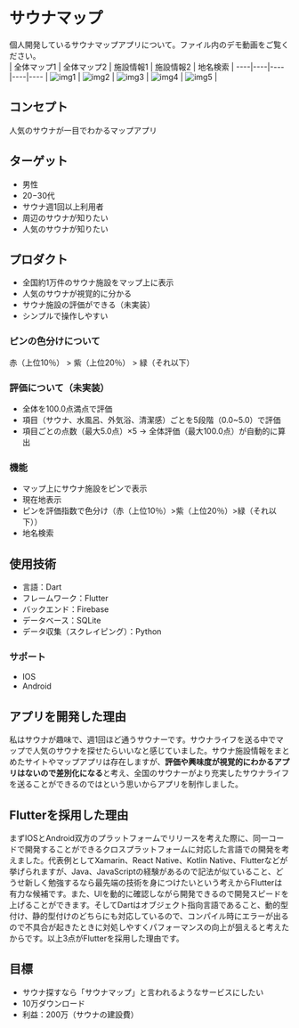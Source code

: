 # サウナマップ

個人開発しているサウナマップアプリについて。ファイル内のデモ動画をご覧ください。  
| 全体マップ1 | 全体マップ2 | 施設情報1 | 施設情報2 | 地名検索 |
----|----|----|----|----
| ![img1](https://user-images.githubusercontent.com/50776559/205433227-b82993bf-2c88-44e9-9075-b5890fc52793.jpg) | ![img2](https://user-images.githubusercontent.com/50776559/205433233-31e75bc3-a1f7-480b-9608-826d605d5db4.jpg) | ![img3](https://user-images.githubusercontent.com/50776559/205433235-2afab4a9-71ef-4788-9324-2f6a5289767a.png) | ![img4](https://user-images.githubusercontent.com/50776559/205433238-15e606ab-de45-4acc-a07d-a2d9356aba15.png) | ![img5](https://user-images.githubusercontent.com/50776559/205433876-ec023161-4d0b-4077-a409-ea60a20cfd3a.png) |  

## コンセプト

人気のサウナが一目でわかるマップアプリ

## ターゲット

- 男性
- 20−30代
- サウナ週1回以上利用者
- 周辺のサウナが知りたい
- 人気のサウナが知りたい

## プロダクト

- 全国約1万件のサウナ施設をマップ上に表示
- 人気のサウナが視覚的に分かる
- サウナ施設の評価ができる（未実装）
- シンプルで操作しやすい

### ピンの色分けについて

赤（上位10％） > 紫（上位20％） > 緑（それ以下）

### 評価について（未実装）

- 全体を100.0点満点で評価
- 項目（サウナ、水風呂、外気浴、清潔感）ごとを5段階（0.0~5.0）で評価
- 項目ごとの点数（最大5.0点）×5 → 全体評価（最大100.0点）が自動的に算出

### 機能

- マップ上にサウナ施設をピンで表示
- 現在地表示
- ピンを評価指数で色分け（赤（上位10％）>紫（上位20％）>緑（それ以下））
- 地名検索

## 使用技術

- 言語：Dart
- フレームワーク：Flutter
- バックエンド：Firebase
- データベース：SQLite
- データ収集（スクレイピング）：Python

### サポート

- IOS
- Android

## アプリを開発した理由

私はサウナが趣味で、週1回ほど通うサウナーです。サウナライフを送る中でマップで人気のサウナを探せたらいいなと感じていました。サウナ施設情報をまとめたサイトやマップアプリは存在しますが、**評価や興味度が視覚的にわかるアプリはないので差別化になる**と考え、全国のサウナーがより充実したサウナライフを送ることができるのではという思いからアプリを制作しました。

## Flutterを採用した理由

まずIOSとAndroid双方のプラットフォームでリリースを考えた際に、同一コードで開発することができるクロスプラットフォームに対応した言語での開発を考えました。代表例としてXamarin、React Native、Kotlin Native、Flutterなどが挙げられますが、Java、JavaScriptの経験があるので記法が似ていること、どうせ新しく勉強するなら最先端の技術を身につけたいという考えからFlutterは有力な候補です。また、UIを動的に確認しながら開発できるので開発スピードを上げることができます。そしてDartはオブジェクト指向言語であること、動的型付け、静的型付けのどちらにも対応しているので、コンパイル時にエラーが出るので不具合が起きたときに対処しやすくパフォーマンスの向上が狙えると考えたからです。以上3点がFlutterを採用した理由です。

## 目標

- サウナ探すなら「サウナマップ」と言われるようなサービスにしたい
- 10万ダウンロード
- 利益：200万（サウナの建設費）
